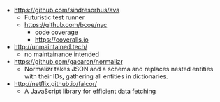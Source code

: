 
- https://github.com/sindresorhus/ava
  - Futuristic test runner
  - https://github.com/bcoe/nyc
      - code coverage 
      - https://coveralls.io
- http://unmaintained.tech/
  - no maintainance intended 
- https://github.com/gaearon/normalizr
  - Normalizr takes JSON and a schema and replaces nested entities with their IDs, gathering all entities in dictionaries.
- http://netflix.github.io/falcor/
  - A JavaScript library for efficient data fetching 
